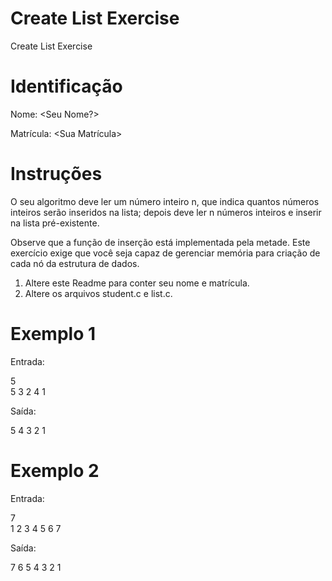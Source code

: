 # Create List Exercise
Create List Exercise

# Identificação
Nome: <Seu Nome?>

Matrícula: <Sua Matrícula>

# Instruções
O seu algoritmo deve ler um número inteiro n, que indica quantos números inteiros serão inseridos na lista; depois deve ler n números inteiros e inserir na lista pré-existente.

Observe que a função de inserção está implementada pela metade. Este exercício exige que você seja capaz de gerenciar memória para criação de cada nó da estrutura de dados.

1. Altere este Readme para conter seu nome e matrícula.
2. Altere os arquivos student.c e list.c.

# Exemplo 1
Entrada:

5\
5 3 2 4 1

Saída:

5 4 3 2 1

# Exemplo 2
Entrada:

7\
1 2 3 4 5 6 7


Saída:

7 6 5 4 3 2 1

